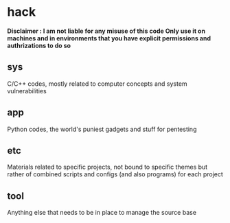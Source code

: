 # hack


**Disclaimer : I am not liable for any misuse of this code Only use it on machines and in environments that you have explicit permissions and authrizations to do so**


## sys

C/C++ codes, mostly related to computer concepts and system vulnerabilities

## app

Python codes, the world's puniest gadgets and stuff for pentesting 

## etc

Materials related to specific projects, not bound to specific themes but rather of combined scripts and configs (and also programs) for each project

## tool

Anything else that needs to be in place to manage the source base